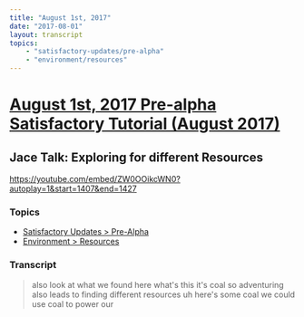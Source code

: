 ```yaml
---
title: "August 1st, 2017"
date: "2017-08-01"
layout: transcript
topics: 
    - "satisfactory-updates/pre-alpha"
    - "environment/resources"
---
```

# [August 1st, 2017 Pre-alpha Satisfactory Tutorial (August 2017)](../2017-08-01.md)
## Jace Talk: Exploring for different Resources
https://youtube.com/embed/ZW0OOikcWN0?autoplay=1&start=1407&end=1427
### Topics
* [Satisfactory Updates > Pre-Alpha](../topics/satisfactory-updates/pre-alpha.md)
* [Environment > Resources](../topics/environment/resources.md)

### Transcript

> also look at what we found here what's
> this it's coal so adventuring also leads
> to finding different resources uh here's
> some coal we could use coal to power our
